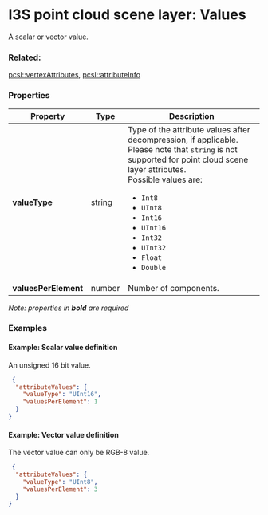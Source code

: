 # I3S point cloud scene layer: Values

A scalar or vector value.

### Related:

[pcsl::vertexAttributes](vertexAttributes.pcsl.md), [pcsl::attributeInfo](attributeInfo.pcsl.md)
### Properties

| Property | Type | Description |
| --- | --- | --- |
| **valueType** | string | Type of the attribute values after decompression, if applicable. Please note that `string` is not supported for point cloud scene layer attributes.<div>Possible values are:<ul><li>`Int8`</li><li>`UInt8`</li><li>`Int16`</li><li>`UInt16`</li><li>`Int32`</li><li>`UInt32`</li><li>`Float`</li><li>`Double`</li></ul></div> |
| **valuesPerElement** | number | Number of components. |

*Note: properties in **bold** are required*

### Examples 

#### Example: Scalar value definition 

An unsigned 16 bit value. 

```json
 {
  "attributeValues": {
    "valueType": "UInt16",
    "valuesPerElement": 1
  }
} 
```

#### Example: Vector value definition 

The vector value can only be RGB-8 value. 

```json
 {
  "attributeValues": {
    "valueType": "UInt8",
    "valuesPerElement": 3
  }
} 
```

